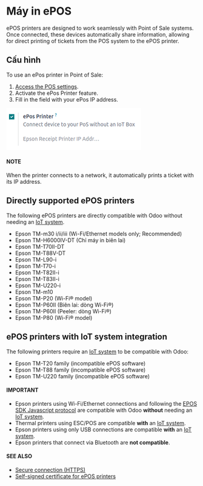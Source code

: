 # Máy in ePOS

ePOS printers are designed to work seamlessly with Point of Sale systems. Once connected, these
devices automatically share information, allowing for direct printing of tickets from the POS system
to the ePOS printer.

## Cấu hình

To use an ePos printer in Point of Sale:

1. [Access the POS settings](applications/sales/point_of_sale/configuration.md#configuration-settings).
2. Activate the ePos Printer feature.
3. Fill in the field with your ePos IP address.

![setting to enable the ePos printer feature](../../../../.gitbook/assets/setting.png)

#### NOTE
When the printer connects to a network, it automatically prints a ticket with its IP address.

## Directly supported ePOS printers

The following ePOS printers are directly compatible with Odoo without needing an [IoT system](applications/general/iot/devices/printer.md).

- Epson TM-m30 i/ii/iii (Wi-Fi/Ethernet models only; Recommended)
- Epson TM-H6000IV-DT (Chỉ máy in biên lai)
- Epson TM-T70II-DT
- Epson TM-T88V-DT
- Epson TM-L90-i
- Epson TM-T70-i
- Epson TM-T82II-i
- Epson TM-T83II-i
- Epson TM-U220-i
- Epson TM-m10
- Epson TM-P20 (Wi-Fi® model)
- Epson TM-P60II (Biên lai: dòng Wi-Fi®)
- Epson TM-P60II (Peeler: dòng Wi-Fi®)
- Epson TM-P80 (Wi-Fi® model)

## ePOS printers with IoT system integration

The following printers require an [IoT system](applications/general/iot/devices/printer.md) to
be compatible with Odoo:

- Epson TM-T20 family (incompatible ePOS software)
- Epson TM-T88 family (incompatible ePOS software)
- Epson TM-U220 family (incompatible ePOS software)

#### IMPORTANT
- Epson printers using Wi-Fi/Ethernet connections and following the [EPOS SDK Javascript protocol](https://download4.epson.biz/sec_pubs/pos/reference_en/technology/epson_epos_sdk.html) are
  compatible with Odoo **without** needing an [IoT system](applications/general/iot/devices/printer.md).
- Thermal printers using ESC/POS are compatible **with** an [IoT system](applications/general/iot/devices/printer.md).
- Epson printers using only USB connections are compatible **with** an [IoT system](applications/general/iot/devices/printer.md).
- Epson printers that connect via Bluetooth are **not compatible**.

#### SEE ALSO
- [Secure connection (HTTPS)](applications/sales/point_of_sale/configuration/https.md)
- [Self-signed certificate for ePOS printers](applications/sales/point_of_sale/configuration/epos_ssc.md)
